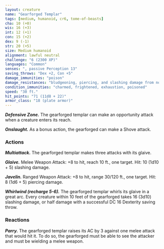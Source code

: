 ```yaml
---
layout: creature
name: "Gearforged Templar"
tags: [medium, humanoid, cr6, tome-of-beasts]
cha: 10 (+0)
wis: 16 (+3)
int: 12 (+1)
con: 15 (+2)
dex: 9 (-1)
str: 20 (+5)
size: Medium humanoid
alignment: lawful neutral
challenge: "6 (2300 XP)"
languages: "Common"
senses: ", passive Perception 13"
saving_throws: "Dex +2, Con +5"
damage_immunities: "poison"
damage_resistances: "bludgeoning, piercing, and slashing damage from nonmagical weapons"
condition_immunities: "charmed, frightened, exhaustion, poisoned"
speed: "30 ft."
hit_points: "71 (11d8 + 22)"
armor_class: "18 (plate armor)"
---
```


***Defensive Zone.*** The gearforged templar can make an opportunity attack when a creature enters its reach.

***Onslaught.*** As a bonus action, the gearforged can make a Shove attack.

### Actions

***Multiattack.*** The gearforged templar makes three attacks with its glaive.

***Glaive.*** Melee Weapon Attack: +8 to hit, reach 10 ft., one target. Hit: 10 (1d10 + 5) slashing damage.

***Javelin.*** Ranged Weapon Attack: +8 to hit, range 30/120 ft., one target. Hit: 8 (1d6 + 5) piercing damage.

***Whirlwind (recharge 5-6).*** The gearforged templar whirls its glaive in a great arc. Every creature within 10 feet of the gearforged takes 16 (3d10) slashing damage, or half damage with a successful DC 16 Dexterity saving throw.

### Reactions

***Parry.*** The gearforged templar raises its AC by 3 against one melee attack that would hit it. To do so, the gearforged must be able to see the attacker and must be wielding a melee weapon.

